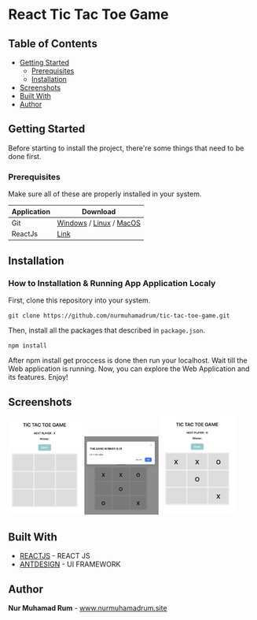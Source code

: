 # React Tic Tac Toe Game

## Table of Contents

- [Getting Started](#getting-started)
  - [Prerequisites](#prerequisites)
  - [Installation](#installation)
- [Screenshots](#screenshots)
- [Built With](#built-with)
- [Author](#author)

## Getting Started

Before starting to install the project, there're some things that need to be done first.

### Prerequisites

Make sure all of these are properly installed in your system.

| Application  | Download                                                                            |
| ------------ | ----------------------------------------------------------------------------------- |
| Git          | [Windows](https://gitforwindows.org/) / [Linux](https://git-scm.com/download/linux) / [MacOS](https://git-scm.com/download/mac) |
| ReactJs | [Link](https://reactjs.org/docs/getting-started.html)                |

## Installation
### How to Installation & Running App Application Localy

First, clone this repository into your system.

```
git clone https://github.com/nurmuhamadrum/tic-tac-toe-game.git
```

Then, install all the packages that described in `package.json`.

```
npm install
```

After npm install get proccess is done then run your localhost. Wait till the Web application is running. Now, you can explore the Web Application and its features. Enjoy!
## Screenshots

<div style={{ display: 'flex' }}>
    <img src="docs/screenshots/screenshot-1.png" width="30%" style={{ marginRight: '10px' }}/>
    <img src="docs/screenshots/screenshot-2.png" width="30%" style={{ marginRight: '10px' }}/>
    <img src="docs/screenshots/screenshot-3.png" width="30%" style={{ marginRight: '10px' }}/>
</div>

## Built With

- [REACTJS](https://reactjs.org/) - REACT JS
- [ANTDESIGN](https://ant.design/) - UI FRAMEWORK

## Author

**Nur Muhamad Rum** - www.nurmuhamadrum.site
